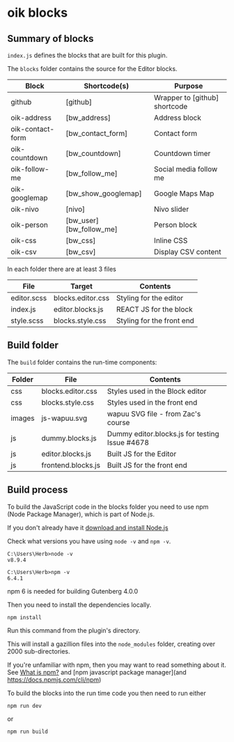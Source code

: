 # oik blocks


## Summary of blocks

`index.js` defines the blocks that are built for this plugin.

The `blocks` folder contains the source for the Editor blocks.

Block | Shortcode(s) | Purpose
----- | -------- | -----
github | [github] | Wrapper to [github] shortcode
oik-address | [bw_address] | Address block
oik-contact-form | [bw_contact_form] | Contact form 
oik-countdown |	[bw_countdown] | Countdown timer
oik-follow-me | [bw_follow_me] | Social media follow me
oik-googlemap | [bw_show_googlemap] | Google Maps Map
oik-nivo | [nivo] | Nivo slider
oik-person | [bw_user] [bw_follow_me] | Person block
oik-css | [bw_css] | Inline CSS 
oik-csv | [bw_csv] | Display CSV content

In each folder there are at least 3 files

File |  Target | Contents
----- | ------	| --------------
editor.scss | blocks.editor.css | Styling for the editor
index.js | editor.blocks.js | REACT JS for the block
style.scss | blocks.style.css | Styling for the front end



## Build folder

The `build` folder contains the run-time components:

Folder | File | Contents
------ | ----- | -------
css    | blocks.editor.css | Styles used in the Block editor
css    | blocks.style.css | Styles used in the front end
images | js-wapuu.svg | wapuu SVG file - from Zac's course
js     | dummy.blocks.js | Dummy editor.blocks.js for testing Issue #4678
js     | editor.blocks.js | Built JS for the Editor
js     | frontend.blocks.js | Built JS for the front end


## Build process

To build the JavaScript code in the blocks folder you need to use npm (Node Package Manager),
which is part of Node.js. 

If you don't already have it [download and install Node.js](https://nodejs.org/en/download/)

Check what versions you have using `node -v` and `npm -v`.

```
C:\Users\Herb>node -v
v8.9.4

C:\Users\Herb>npm -v
6.4.1 
```


npm 6 is needed for building Gutenberg 4.0.0


Then you need to install the dependencies locally.

```
npm install
```

Run this command from the plugin's directory. 

This will install a gazillion files into the `node_modules` folder, creating over 2000 sub-directories.

If you're unfamiliar with npm, then you may want to read something about it.
See [What is npm?](https://docs.npmjs.com/getting-started/what-is-npm) 
and [npm javascript package manager](and https://docs.npmjs.com/cli/npm)

To build the blocks into the run time code you then need to run either

```
npm run dev
```

or 

```
npm run build
```





 
